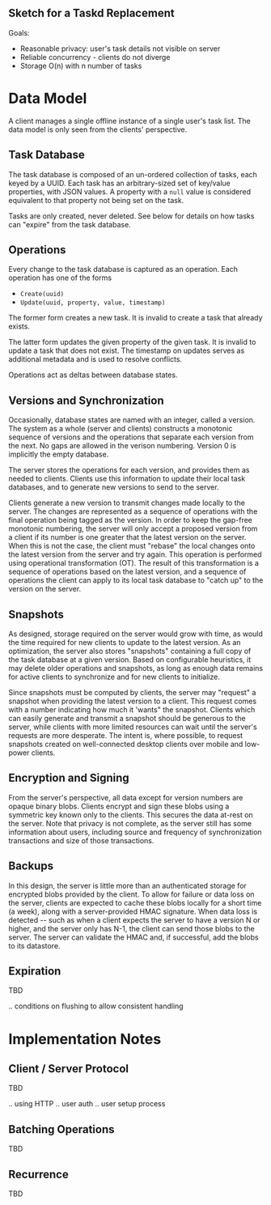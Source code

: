 Sketch for a Taskd Replacement
------------------------------

Goals:

 * Reasonable privacy: user's task details not visible on server
 * Reliable concurrency - clients do not diverge
 * Storage O(n) with n number of tasks

# Data Model

A client manages a single offline instance of a single user's task list.
The data model is only seen from the clients' perspective.

## Task Database

The task database is composed of an un-ordered collection of tasks, each keyed by a UUID.
Each task has an arbitrary-sized set of key/value properties, with JSON values.
A property with a `null` value is considered equivalent to that property not being set on the task.

Tasks are only created, never deleted.
See below for details on how tasks can "expire" from the task database.

## Operations

Every change to the task database is captured as an operation.
Each operation has one of the forms 
 * `Create(uuid)`
 * `Update(uuid, property, value, timestamp)`

The former form creates a new task.
It is invalid to create a task that already exists.

The latter form updates the given property of the given task.
It is invalid to update a task that does not exist.
The timestamp on updates serves as additional metadata and is used to resolve conflicts.

Operations act as deltas between database states.

## Versions and Synchronization

Occasionally, database states are named with an integer, called a version.
The system as a whole (server and clients) constructs a monotonic sequence of versions and the operations that separate each version from the next.
No gaps are allowed in the verison numbering.
Version 0 is implicitly the empty database.

The server stores the operations for each version, and provides them as needed to clients.
Clients use this information to update their local task databases, and to generate new versions to send to the server.

Clients generate a new version to transmit changes made locally to the server.
The changes are represented as a sequence of operations with the final operation being tagged as the version.
In order to keep the gap-free monotonic numbering, the server will only accept a proposed version from a client if its number is one greater that the latest version on the server.
When this is not the case, the client must "rebase" the local changes onto the latest version from the server and try again.
This operation is performed using operational transformation (OT).
The result of this transformation is a sequence of operations based on the latest version, and a sequence of operations the client can apply to its local task database to "catch up" to the version on the server.

## Snapshots

As designed, storage required on the server would grow with time, as would the time required for new clients to update to the latest version.
As an optimization, the server also stores "snapshots" containing a full copy of the task database at a given version.
Based on configurable heuristics, it may delete older operations and snapshots, as long as enough data remains for active clients to synchronize and for new clients to initialize.

Since snapshots must be computed by clients, the server may "request" a snapshot when providing the latest version to a client.
This request comes with a number indicating how much it 'wants" the snapshot.
Clients which can easily generate and transmit a snapshot should be generous to the server, while clients with more limited resources can wait until the server's requests are more desperate.
The intent is, where possible, to request snapshots created on well-connected desktop clients over mobile and low-power clients.

## Encryption and Signing

From the server's perspective, all data except for version numbers are opaque binary blobs.
Clients encrypt and sign these blobs using a symmetric key known only to the clients.
This secures the data at-rest on the server.
Note that privacy is not complete, as the server still has some information about users, including source and frequency of synchronization transactions and size of those transactions.

## Backups

In this design, the server is little more than an authenticated storage for encrypted blobs provided by the client.
To allow for failure or data loss on the server, clients are expected to cache these blobs locally for a short time (a week), along with a server-provided HMAC signature.
When data loss is detected -- such as when a client expects the server to have a version N or higher, and the server only has N-1, the client can send those blobs to the server.
The server can validate the HMAC and, if successful, add the blobs to its datastore.

## Expiration

TBD

.. conditions on flushing to allow consistent handling

# Implementation Notes

## Client / Server Protocol

TBD

.. using HTTP
.. user auth
.. user setup process

## Batching Operations

TBD

## Recurrence

TBD

